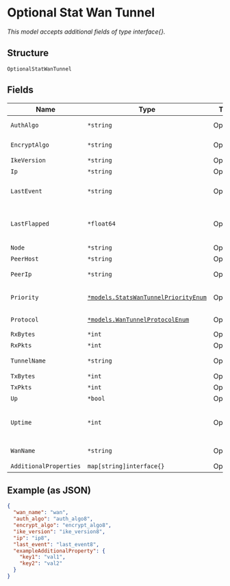 
# Optional Stat Wan Tunnel

*This model accepts additional fields of type interface{}.*

## Structure

`OptionalStatWanTunnel`

## Fields

| Name | Type | Tags | Description |
|  --- | --- | --- | --- |
| `AuthAlgo` | `*string` | Optional | authentication algorithm |
| `EncryptAlgo` | `*string` | Optional | encryption algorithm |
| `IkeVersion` | `*string` | Optional | ike version |
| `Ip` | `*string` | Optional | ip address |
| `LastEvent` | `*string` | Optional | reason of why the tunnel is down |
| `LastFlapped` | `*float64` | Optional | indicates when the port was last flapped |
| `Node` | `*string` | Optional | node0/node1 |
| `PeerHost` | `*string` | Optional | peer host |
| `PeerIp` | `*string` | Optional | peer ip address |
| `Priority` | [`*models.StatsWanTunnelPriorityEnum`](../../doc/models/stats-wan-tunnel-priority-enum.md) | Optional | enum: `primary`, `secondary` |
| `Protocol` | [`*models.WanTunnelProtocolEnum`](../../doc/models/wan-tunnel-protocol-enum.md) | Optional | enum: `gre`, `ipsec` |
| `RxBytes` | `*int` | Optional | - |
| `RxPkts` | `*int` | Optional | - |
| `TunnelName` | `*string` | Optional | Mist Tunnel Name |
| `TxBytes` | `*int` | Optional | - |
| `TxPkts` | `*int` | Optional | - |
| `Up` | `*bool` | Optional | - |
| `Uptime` | `*int` | Optional | duration from first (or last) SA was established |
| `WanName` | `*string` | Optional | wan interface name |
| `AdditionalProperties` | `map[string]interface{}` | Optional | - |

## Example (as JSON)

```json
{
  "wan_name": "wan",
  "auth_algo": "auth_algo8",
  "encrypt_algo": "encrypt_algo8",
  "ike_version": "ike_version8",
  "ip": "ip8",
  "last_event": "last_event8",
  "exampleAdditionalProperty": {
    "key1": "val1",
    "key2": "val2"
  }
}
```

